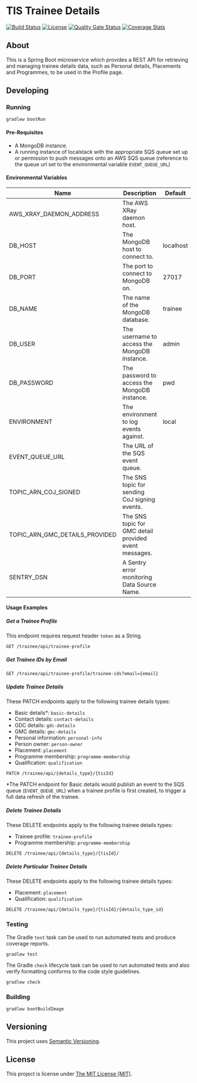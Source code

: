 # TIS Trainee Details

[![Build Status][build-badge]][build-href]
[![License][license-badge]][license-href]
[![Quality Gate Status][quality-gate-badge]][quality-gate-href]
[![Coverage Stats][coverage-badge]][coverage-href]

## About
This is a Spring Boot microservice which provides a REST API for retrieving and
managing trainee details data, such as Personal details, Placements and Programmes, 
to be used in the Profile page.

## Developing

### Running

```shell
gradlew bootRun
```

#### Pre-Requisites

- A MongoDB instance.
- A running instance of localstack with the appropriate SQS queue set up
  or permission to push messages onto an AWS SQS queue
  (reference to the queue url set to the environmental variable `EVENT_QUEUE_URL`)

#### Environmental Variables

| Name                           | Description                                           | Default   |
|--------------------------------|-------------------------------------------------------|-----------|
| AWS_XRAY_DAEMON_ADDRESS        | The AWS XRay daemon host.                             |           |
| DB_HOST                        | The MongoDB host to connect to.                       | localhost |
| DB_PORT                        | The port to connect to MongoDB on.                    | 27017     |
| DB_NAME                        | The name of the MongoDB database.                     | trainee   |
| DB_USER                        | The username to access the MongoDB instance.          | admin     |
| DB_PASSWORD                    | The password to access the MongoDB instance.          | pwd       |
| ENVIRONMENT                    | The environment to log events against.                | local     |
| EVENT_QUEUE_URL                | The URL of the SQS event queue.                       |           |
| TOPIC_ARN_COJ_SIGNED           | The SNS topic for sending CoJ signing events.         |           |
| TOPIC_ARN_GMC_DETAILS_PROVIDED | The SNS topic for GMC detail provided event messages. |           |
| SENTRY_DSN                     | A Sentry error monitoring Data Source Name.           |           |

#### Usage Examples

##### Get a Trainee Profile

This endpoint requires request header `token` as a String.

```
GET /trainee/api/trainee-profile
```

##### Get Trainee IDs by Email

```
GET /trainee/api/trainee-profile/trainee-ids?email={email}
```

##### Update Trainee Details

These PATCH endpoints apply to the following trainee details types:
- Basic details*: `basic-details`
- Contact details: `contact-details`
- GDC details: `gdc-details`
- GMC details: `gmc-details`
- Personal information: `personal-info`
- Person owner: `person-owner`
- Placement: `placement`
- Programme membership: `programme-membership`
- Qualification: `qualification`

```
PATCH /trainee/api/{details_type}/{tisId}
```

*The PATCH endpoint for Basic details would publish an event to the SQS queue (`EVENT_QUEUE_URL`)
when a trainee profile is first created, to trigger a full data refresh of the trainee.

##### Delete Trainee Details

These DELETE endpoints apply to the following trainee details types:
- Trainee profile: `trainee-profile`
- Programme membership: `programme-membership`

```
DELETE /trainee/api/{details_type}/{tisId}/
```

##### Delete Particular Trainee Details

These DELETE endpoints apply to the following trainee details types:
- Placement: `placement`
- Qualification: `qualification`

```
DELETE /trainee/api/{details_type}/{tisId}/{details_type_id}
```

### Testing

The Gradle `test` task can be used to run automated tests and produce coverage
reports.
```shell
gradlew test
```

The Gradle `check` lifecycle task can be used to run automated tests and also
verify formatting conforms to the code style guidelines.
```shell
gradlew check
```

### Building

```shell
gradlew bootBuildImage
```

## Versioning

This project uses [Semantic Versioning](https://semver.org).

## License

This project is license under [The MIT License (MIT)](LICENSE).

[coverage-badge]: https://sonarcloud.io/api/project_badges/measure?project=Health-Education-England_TIS-TRAINEE-DETAILS&metric=coverage
[coverage-href]: https://sonarcloud.io/component_measures?metric=coverage&id=Health-Education-England_TIS-TRAINEE-DETAILS
[build-badge]: https://badgen.net/github/checks/health-education-england/tis-trainee-details?label=build&icon=github
[build-href]: https://github.com/Health-Education-England/tis-trainee-details/actions/workflows/ci-cd-workflow.yml
[license-badge]: https://badgen.net/github/license/health-education-england/tis-trainee-details
[license-href]: LICENSE
[quality-gate-badge]: https://sonarcloud.io/api/project_badges/measure?project=Health-Education-England_TIS-TRAINEE-DETAILS&metric=alert_status
[quality-gate-href]: https://sonarcloud.io/summary/new_code?id=Health-Education-England_TIS-TRAINEE-DETAILS
